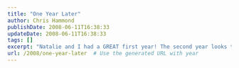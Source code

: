 ```yaml
---
title: "One Year Later"
author: Chris Hammond
publishDate: 2008-06-11T16:38:33
updateDate: 2008-06-11T16:38:33
tags: []
excerpt: "Natalie and I had a GREAT first year! The second year looks to be even better! Stay tuned in 2008 as we hope to have more and more announcements!"
url: /2008/one-year-later  # Use the generated URL with year
---
```


